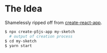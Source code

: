 # The Idea

Shamelessly ripped off from [create-react-app](https://github.com/facebook/create-react-app).

```sh
$ npx create-p5js-app my-sketch
  # output of creation process
$ cd my-sketch
$ yarn start
```




